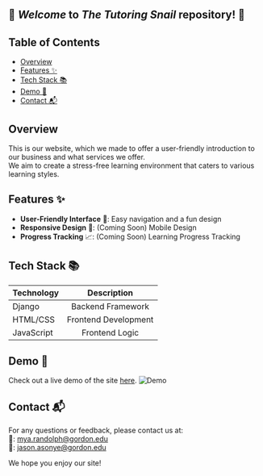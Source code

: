 ## 🐌 **_Welcome_** to *The Tutoring Snail* repository! 🍎
          
## Table of Contents

- [Overview](#overview)
- [Features ✨](#features-✨)
- [Tech Stack 📚](#techstack-📚)
- [Demo 🎥](#demo-🎥)
- [Contact 📬](#contact-📬)

## Overview

This is our website, which we made to offer a user-friendly introduction to our business and what services we offer.<br>
We aim to create a stress-free learning environment that caters to various learning styles.

## Features ✨

- **User-Friendly Interface** 🌟: Easy navigation and a fun design
- **Responsive Design** 📱: (Coming Soon) Mobile Design
- **Progress Tracking** 📈: (Coming Soon) Learning Progress Tracking

## Tech Stack 📚

| Technology    | Description           | 
| ------------- |:---------------------:|
| Django        | Backend Framework     |
| HTML/CSS      | Frontend Development  |  
| JavaScript    | Frontend Logic        |  


## Demo 🎥

Check out a live demo of the site [here](https://).
![Demo](https://github.com/jtasonye/tutoring_snail/pages/static/pages/snail.png)

## Contact 📬

For any questions or feedback, please contact us at:
<br>📧: mya.randolph@gordon.edu
<br>📧: jason.asonye@gordon.edu

We hope you enjoy our site!